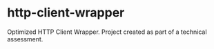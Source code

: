 # http-client-wrapper
Optimized HTTP Client Wrapper. Project created as part of a technical assessment. 
